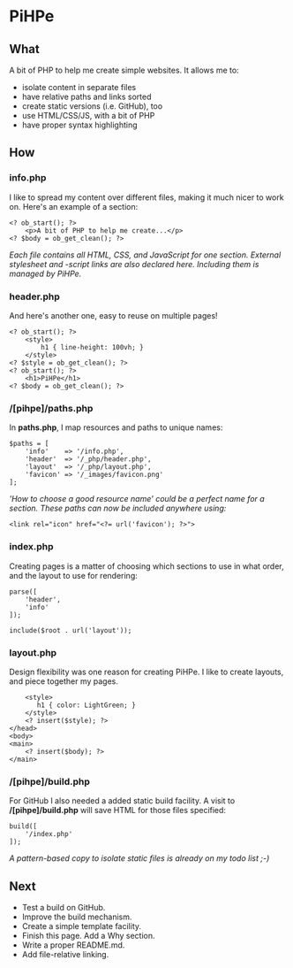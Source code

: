 # PiHPe

## What
A bit of PHP to help me create simple websites. It allows me to:

- isolate content in separate files
- have relative paths and links sorted
- create static versions (i.e. GitHub), too
- use HTML/CSS/JS, with a bit of PHP
- have proper syntax highlighting

## How
### info.php
I like to spread my content over different files, making it much nicer to work on. Here's an example of a section:

    <? ob_start(); ?> 
        <p>A bit of PHP to help me create...</p>
    <? $body = ob_get_clean(); ?>

*Each file contains all HTML, CSS, and JavaScript for one section. External stylesheet and -script links are also declared here. Including them is managed by PiHPe.*

### header.php
And here's another one, easy to reuse on multiple pages!

    <? ob_start(); ?> 
        <style>
            h1 { line-height: 100vh; }
        </style>
    <? $style = ob_get_clean(); ?>
    <? ob_start(); ?> 
        <h1>PiHPe</h1>
    <? $body = ob_get_clean(); ?>

### /[pihpe]/paths.php
In **paths.php**, I map resources and paths to unique names:

    $paths = [
        'info'    => '/info.php',
        'header'  => '/_php/header.php',
        'layout'  => '/_php/layout.php',
        'favicon' => '/_images/favicon.png'
    ];

*'How to choose a good resource name' could be a perfect name for a section. These paths can now be included anywhere using:*

    <link rel="icon" href="<?= url('favicon'); ?>">

### index.php
Creating pages is a matter of choosing which sections to use in what order, and the layout to use for rendering:

    parse([
        'header',
        'info'
    ]);

    include($root . url('layout'));

### layout.php
Design flexibility was one reason for creating PiHPe. I like to create layouts, and piece together my pages.

        <style>
           h1 { color: LightGreen; }
        </style>
        <? insert($style); ?>
    </head>
    <body>
    <main>
        <? insert($body); ?>
    </main>

### /[pihpe]/build.php
For GitHub I also needed a added static build facility. A visit to **/[pihpe]/build.php** will save HTML for those files specified:

    build([
        '/index.php'
    ]);

*A pattern-based copy to isolate static files is already on my todo list ;-)*

## Next
- Test a build on GitHub.
- Improve the build mechanism.
- Create a simple template facility.
- Finish this page. Add a Why section.
- Write a proper README.md.
- Add file-relative linking.